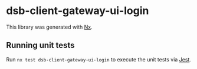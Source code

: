 # dsb-client-gateway-ui-login

This library was generated with [Nx](https://nx.dev).

## Running unit tests

Run `nx test dsb-client-gateway-ui-login` to execute the unit tests via [Jest](https://jestjs.io).
